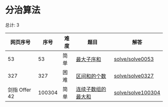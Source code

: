 # 分治算法

<!--- table -->

总计: 3

| 网页序号      | 序号   | 难度 | 题目                                                                                        | 解答                                      |
| ------------- | ------ | ---- | ------------------------------------------------------------------------------------------- | ----------------------------------------- |
| 53            | 53     | 简单 | [最大子序和](https://leetcode-cn.com/problems/maximum-subarray/)                            | [solve/solve0053](../solve/solve0053)     |
| 327           | 327    | 困难 | [区间和的个数](https://leetcode-cn.com/problems/count-of-range-sum/)                        | [solve/solve0327](../solve/solve0327)     |
| 剑指 Offer 42 | 100304 | 简单 | [连续子数组的最大和](https://leetcode-cn.com/problems/lian-xu-zi-shu-zu-de-zui-da-he-lcof/) | [solve/solve100304](../solve/solve100304) |
